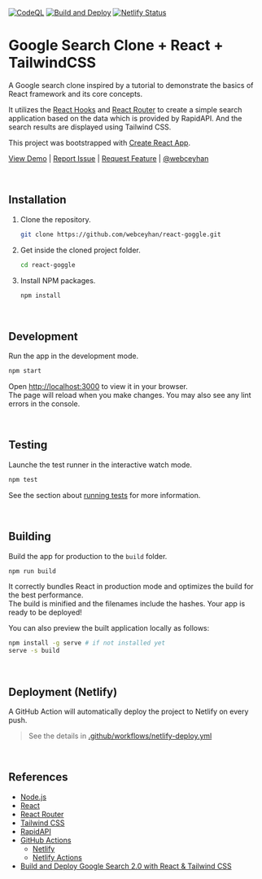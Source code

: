 <!-- AUTOMATION BADGES -->

[![CodeQL](https://github.com/webceyhan/react-goggle/actions/workflows/codeql-analysis.yml/badge.svg)](https://github.com/webceyhan/react-goggle/actions/workflows/codeql-analysis.yml)
[![Build and Deploy](https://github.com/webceyhan/react-goggle/actions/workflows/netlify-deploy.yml/badge.svg)](https://github.com/webceyhan/react-goggle/actions/workflows/netlify-deploy.yml)
[![Netlify Status](https://api.netlify.com/api/v1/badges/e28e4e68-5bab-4837-9f4e-4550d48ef5b6/deploy-status)](https://app.netlify.com/sites/react-goggle-app/deploys)

<!-- HEADER ///////////////////////////////////////////////////////////// -->

# Google Search Clone + React + TailwindCSS

A Google search clone inspired by a tutorial to demonstrate the basics of React framework and its core concepts.

It utilizes the [React Hooks](https://reactjs.org/docs/hooks-intro.html) and [React Router](https://reacttraining.com/react-router/web/api/BrowserRouter) to create a simple search application based on the data which is provided by RapidAPI. And the search results are displayed using Tailwind CSS.

This project was bootstrapped with [Create React App](https://github.com/facebook/create-react-app).

[View Demo](https://react-goggle-app.netlify.app/) |
[Report Issue](https://github.com/webceyhan/react-goggle/issues) |
[Request Feature](https://github.com/webceyhan/react-goggle/pulls) |
[@webceyhan](https://twitter.com/webceyhan)

<br>
<!-- INSTALLATION //////////////////////////////////////////////////////// -->

## Installation

1. Clone the repository.
    ```sh
    git clone https://github.com/webceyhan/react-goggle.git
    ```
2. Get inside the cloned project folder.
    ```sh
    cd react-goggle
    ```
3. Install NPM packages.
    ```sh
    npm install
    ```

<br>
<!-- DEVELOPMENT ///////////////////////////////////////////////////////// -->

## Development

Run the app in the development mode.

```sh
npm start
```

Open [http://localhost:3000](http://localhost:3000) to view it in your browser.\
The page will reload when you make changes. You may also see any lint errors in the console.

<br>
<!-- TESTING ///////////////////////////////////////////////////////////// -->

## Testing

Launche the test runner in the interactive watch mode.

```sh
npm test
```

See the section about [running tests](https://facebook.github.io/create-react-app/docs/running-tests) for more information.

<br>
<!-- BUILDING //////////////////////////////////////////////////////////// -->

## Building

Build the app for production to the `build` folder.

```sh
npm run build
```

It correctly bundles React in production mode and optimizes the build for the best performance.\
The build is minified and the filenames include the hashes. Your app is ready to be deployed!

You can also preview the built application locally as follows:

```sh
npm install -g serve # if not installed yet
serve -s build
```

<br>
<!-- DEPLOYMENT ////////////////////////////////////////////////////////// -->

## Deployment (Netlify)

A GitHub Action will automatically deploy the project to Netlify on every push.

> See the details in [.github/workflows/netlify-deploy.yml](./.github/workflows/netlify-deploy.yml)

<br>
<!-- REFERENCES ////////////////////////////////////////////////////////// -->

## References

-   [Node.js](https://nodejs.dev/)
-   [React](https://reactjs.org/)
-   [React Router](https://reactrouter.com/)
-   [Tailwind CSS](https://tailwindcss.com/)
-   [RapidAPI](https://rapidapi.com/)
-   [GitHub Actions](https://docs.github.com/en/actions)
    -   [Netlify](https://www.netlify.com/)
    -   [Netlify Actions](https://github.com/nwtgck/actions-netlify)
-   [Build and Deploy Google Search 2.0 with React & Tailwind CSS](https://www.youtube.com/watch?v=NDbruK1fzG8&t=1743s)
